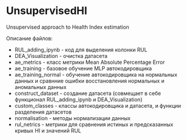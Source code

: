 # UnsupervisedHI
Unsupervised approach to Health Index estimation​

Описание файлов:<ul>
<li>RUL_adding_ipynb - код для выделения колонки RUL</li>
<li>DEA_Visualization - очистка датасета</li>
<li>ae_metrics - класс метрики Mean Absolute Percentage Error</li>
<li>ae_training - базовое обучение MLP автокодировщика</li>
<li>ae_training_normal - обучение автокодировщика на нормальных данных и сравнние ошибки восстановления нормальных и аномальных данных</li>
<li>construct_dataset - создание датасета (совмещает в себе функционал RUL_adding_ipynb и DEA_Visualization)</li>
<li>custom_classes - классы автокодировщика и датасета, и функции разделения датасетов</li>
<li>normalisation - методы нормализации данных</li>
<li>rul_netrics - метрики для сравнения истиных и предсказанных кривых HI и значений RUL</li>
</ul>
